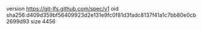 version https://git-lfs.github.com/spec/v1
oid sha256:d409d359bf56409923d2e131e9fc0f81d3fadc8137f41a1c7bb80e0cb2699d93
size 4456
